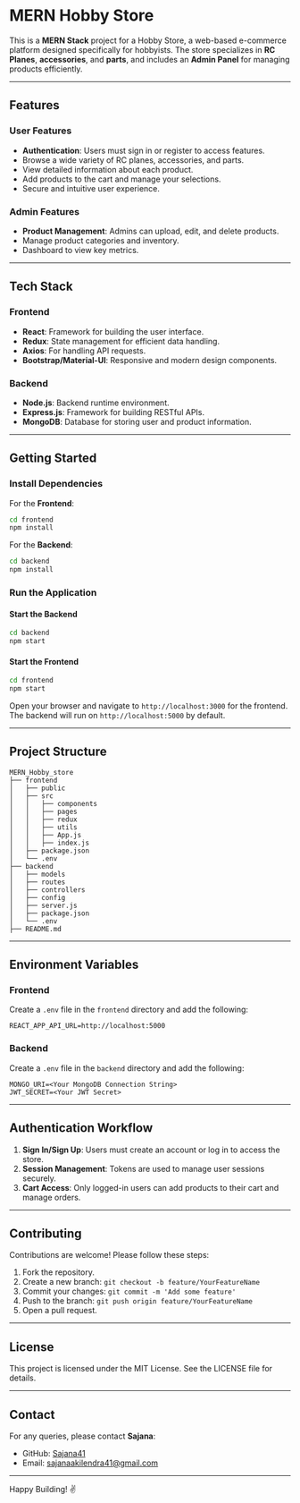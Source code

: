 # MERN Hobby Store

This is a **MERN Stack** project for a Hobby Store, a web-based e-commerce platform designed specifically for hobbyists. The store specializes in **RC Planes**, **accessories**, and **parts**, and includes an **Admin Panel** for managing products efficiently.

---

## Features

### **User Features**
- **Authentication**: Users must sign in or register to access features.
- Browse a wide variety of RC planes, accessories, and parts.
- View detailed information about each product.
- Add products to the cart and manage your selections.
- Secure and intuitive user experience.

### **Admin Features**
- **Product Management**: Admins can upload, edit, and delete products.
- Manage product categories and inventory.
- Dashboard to view key metrics.

---

## Tech Stack

### **Frontend**
- **React**: Framework for building the user interface.
- **Redux**: State management for efficient data handling.
- **Axios**: For handling API requests.
- **Bootstrap/Material-UI**: Responsive and modern design components.

### **Backend**
- **Node.js**: Backend runtime environment.
- **Express.js**: Framework for building RESTful APIs.
- **MongoDB**: Database for storing user and product information.

---

## Getting Started

### **Install Dependencies**
For the **Frontend**:
```bash
cd frontend
npm install
```
For the **Backend**:
```bash
cd backend
npm install
```

### **Run the Application**

#### **Start the Backend**
```bash
cd backend
npm start
```

#### **Start the Frontend**
```bash
cd frontend
npm start
```
Open your browser and navigate to `http://localhost:3000` for the frontend. The backend will run on `http://localhost:5000` by default.

---

## Project Structure

```
MERN_Hobby_store
├── frontend
│   ├── public
│   ├── src
│   │   ├── components
│   │   ├── pages
│   │   ├── redux
│   │   ├── utils
│   │   ├── App.js
│   │   ├── index.js
│   ├── package.json
│   └── .env
├── backend
│   ├── models
│   ├── routes
│   ├── controllers
│   ├── config
│   ├── server.js
│   ├── package.json
│   └── .env
├── README.md
```

---

## Environment Variables

### **Frontend**
Create a `.env` file in the `frontend` directory and add the following:
```env
REACT_APP_API_URL=http://localhost:5000
```

### **Backend**
Create a `.env` file in the `backend` directory and add the following:
```env
MONGO_URI=<Your MongoDB Connection String>
JWT_SECRET=<Your JWT Secret>
```

---

## Authentication Workflow
1. **Sign In/Sign Up**: Users must create an account or log in to access the store.
2. **Session Management**: Tokens are used to manage user sessions securely.
3. **Cart Access**: Only logged-in users can add products to their cart and manage orders.

---

## Contributing
Contributions are welcome! Please follow these steps:
1. Fork the repository.
2. Create a new branch: `git checkout -b feature/YourFeatureName`
3. Commit your changes: `git commit -m 'Add some feature'`
4. Push to the branch: `git push origin feature/YourFeatureName`
5. Open a pull request.

---

## License
This project is licensed under the MIT License. See the LICENSE file for details.

---

## Contact
For any queries, please contact **Sajana**:
- GitHub: [Sajana41](https://github.com/Sajana41)
- Email: [sajanaakilendra41@gmail.com](mailto:sajanaakilendra41@gmail.com)

---

Happy Building! ✌️


